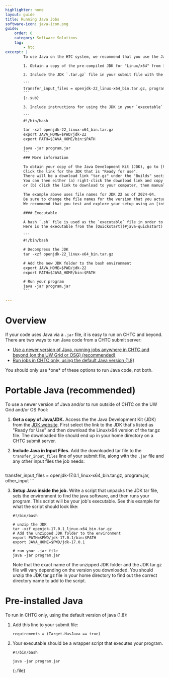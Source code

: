 ```yaml
---
highlighter: none
layout: guide
title: Running Java Jobs
software-icon: java-icon.png
guide:
    order: 6
    category: Software Solutions
    tag:
        - htc
excerpt: |
        To use Java on the HTC system, we recommend that you use the Java Development Kit (JDK). 

        1. Obtain a copy of the pre-compiled JDK for "Linux/x64" from [https://jdk.java.net/](https://jdk.java.net/).

        2. Include the JDK `.tar.gz` file in your submit file with the list of files to be transferred:

        ```
        transfer_input_files = openjdk-22_linux-x64_bin.tar.gz, program.jar
        ```
        {:.sub}

        3. Include instructions for using the JDK in your `executable` file:

        ```
        #!/bin/bash

        tar -xzf openjdk-22_linux-x64_bin.tar.gz
        export JAVA_HOME=$PWD/jdk-22
        export PATH=$JAVA_HOME/bin:$PATH

        java -jar program.jar
        ```
        ### More information

        To obtain your copy of the Java Development Kit (JDK), go to [https://jdk.java.net/](https://jdk.java.net/).
        Click the link for the JDK that is "Ready for use".
        There will be a download link "tar.gz" under the "Builds" section for "Linux/x64".
        You can then either (a) right-click the download link and copy the link address, sign in to the submit server, and use the `wget` command with that link, 
        or (b) click the link to download to your computer, then manually upload the file from your computer to the submit server.

        The example above uses file names for JDK 22 as of 2024-04.
        Be sure to change the file names for the version that you actually use.
        We recommend that you test and explore your setup using an [interactive job](inter-submit.html).

        #### Executable

        A bash `.sh` file is used as the `executable` file in order to unpack and set up the JDK environment for use by your script.
        Here is the executable from the [Quickstart](#java-quickstart) section with comments:

        ```
        #!/bin/bash

        # Decompress the JDK
        tar -xzf openjdk-22_linux-x64_bin.tar.gz

        # Add the new JDK folder to the bash environment
        export JAVA_HOME=$PWD/jdk-22
        export PATH=$JAVA_HOME/bin:$PATH

        # Run your program
        java -jar program.jar
        ```
        
---
```


Overview
========

If your code uses Java via a `.jar` file, it is easy to run on CHTC and
beyond. There are two ways to run Java code from a CHTC submit server:

-   [Use a newer version of Java, running jobs anywhere in CHTC and beyond (on the UW
    Grid or OSG) (recommended)](#portable)
-   [Run jobs in CHTC only, using the default Java version
    (1.8)](#default)

You should only use \*one\* of these options to run Java code, not both.


<span name="portable"></span>

Portable Java (recommended)
=============

To use a newer version of Java and/or to run outside of CHTC on the UW
Grid and/or OS Pool:

1. **Get a copy of Java/JDK.** Access the the Java Development Kit (JDK) from 
the [JDK website](https://jdk.java.net/). First select the link to the 
JDK that's listed as "Ready for Use" and then download the Linux/x64 
version of the tar.gz file. The downloaded file should end up in your 
home directory on a CHTC submit server. 

2. **Include Java in Input Files.**  Add the downloaded tar file to the `transfer_input_files` line of your
submit file, along with the `.jar` file and any other input files the job needs:

    ``` {.sub}
transfer_input_files = openjdk-17.0.1_linux-x64_bin.tar.gz, program.jar, other_input
    ```


3. **Setup Java inside the job.** Write a script that unpacks the JDK tar file, sets 
the environment to
find the java software, and then runs your program. This script will be
your job\'s executable. See this example for what the script should look
like:
    ``` {.sub}
    #!/bin/bash
    
    # unzip the JDK
    tar -xzf openjdk-17.0.1_linux-x64_bin.tar.gz
    # Add the unzipped JDK folder to the environment
    export PATH=$PWD/jdk-17.0.1/bin:$PATH
    export JAVA_HOME=$PWD/jdk-17.0.1
    
    # run your .jar file
    java -jar program.jar
    ```

    Note that the exact name of the unzipped JDK folder and the JDK tar.gz file will 
    vary depending on the version you downloaded. You should unzip the JDK tar.gz 
    file in your home directory to find out the correct directory name to add to 
        the script. 
	
<span name="default"></span>

Pre-installed Java
==================

To run in CHTC only, using the default version of java (1.8):

1.  Add this line to your submit file:

    ``` {.sub}
    requirements = (Target.HasJava == true) 
    ```

2.  Your executable should be a wrapper script that executes your
    program.

    ``` 
    #!/bin/bash

    java -jar program.jar
    ```
    {:.file}
